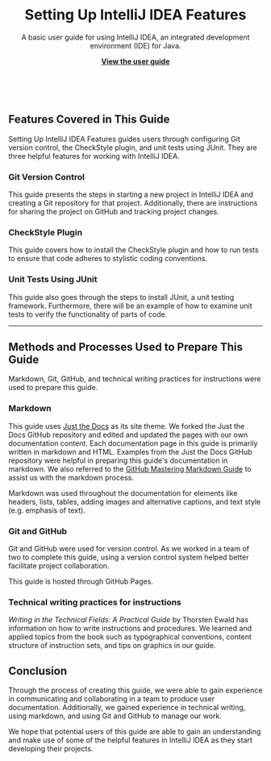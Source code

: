 <p align="center">
    <h1 align="center">Setting Up IntelliJ IDEA Features</h1>
    <p align="center">A basic user guide for using IntelliJ IDEA, an integrated development environment (IDE) for Java.</p>
    <p align="center"><strong><a href="https://seungho0106.github.io/Documentation/">View the user guide</a></strong></p>
    <br><br><br>
</p>

## Features Covered in This Guide
Setting Up IntelliJ IDEA Features guides users through configuring Git version control, the CheckStyle plugin, and unit tests using JUnit. They are three helpful features for working with IntelliJ IDEA.

### Git Version Control
This guide presents the steps in starting a new project in IntelliJ IDEA and creating a Git repository for that project. Additionally, there are instructions for sharing the project on GitHub and tracking project changes.

### CheckStyle Plugin
This guide covers how to install the CheckStyle plugin and how to run tests to ensure that code adheres to stylistic coding conventions.

### Unit Tests Using JUnit
This guide also goes through the steps to install JUnit, a unit testing framework. Furthermore, there will be an example of how to examine unit tests to verify the functionality of parts of code.

---

## Methods and Processes Used to Prepare This Guide
Markdown, Git, GitHub, and technical writing practices for instructions were used to prepare this guide. 

### Markdown
This guide uses [Just the Docs](https://github.com/pmarsceill/just-the-docs) as its site theme. We forked the Just the Docs GitHub repository and edited and updated the pages with our own documentation content. Each documentation page in this guide is primarily written in markdown and HTML. Examples from the Just the Docs GitHub repository were helpful in preparing this guide's documentation in markdown. We also referred to the [GitHub Mastering Markdown Guide](https://guides.github.com/features/mastering-markdown/) to assist us with the markdown process.

Markdown was used throughout the documentation for elements like headers, lists, tables, adding images and alternative captions, and text style (e.g. emphasis of text).

### Git and GitHub
Git and GitHub were used for version control. As we worked in a team of two to complete this guide, using a version control system helped better facilitate project collaboration. 

This guide is hosted through GitHub Pages.

### Technical writing practices for instructions
*Writing in the Technical Fields: A Practical Guide* by Thorsten Ewald has information on how to write instructions and procedures. We learned and applied topics from the book such as typographical conventions, content structure of instruction sets, and tips on graphics in our guide.

## Conclusion
Through the process of creating this guide, we were able to gain experience in communicating and collaborating in a team to produce user documentation. Additionally, we gained experience in technical writing, using markdown, and using Git and GitHub to manage our work.

We hope that potential users of this guide are able to gain an understanding and make use of some of the helpful features in IntelliJ IDEA as they start developing their projects.